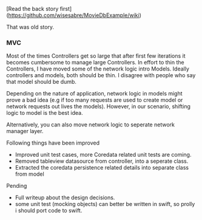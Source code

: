 
[Read the back story first] (https://github.com/wisesabre/MovieDbExample/wiki)



That was old story. 

### MVC ###

Most of the times Controllers get so large that after first few iterations it becomes cumbersome to manage large Controllers. In effort to thin the Controllers, I have moved some of the network logic intro Models. Ideally controllers and models, both should be thin. I disagree with people who say that model should be dumb.

Depending on the nature of application, network logic in models might prove a bad idea (e.g if too many requests are used to create model or network requests out lives the models). However, in our scenario, shifting logic to model is the best idea. 

Alternatively, you can also move network logic to seperate network manager layer. 


Following things have been improved
* Improved unit test cases, more Coredata related unit tests are coming. 
* Removed tableview datasource from controller, into a seperate class. 
* Extracted the coredata persistence related details into separate class from model 

Pending

* Full writeup about the design decisions.
* some unit test (mocking objects) can better be written in swift, so prolly i should port code to swift. 